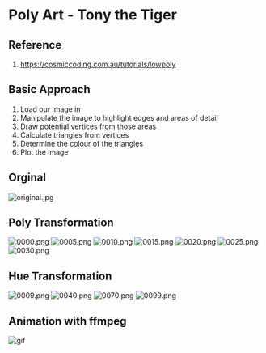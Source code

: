# Poly Art - Tony the Tiger

## Reference
1. https://cosmiccoding.com.au/tutorials/lowpoly

## Basic Approach
1. Load our image in
2. Manipulate the image to highlight edges and areas of detail
3. Draw potential vertices from those areas
4. Calculate triangles from vertices
5. Determine the colour of the triangles
6. Plot the image

## Orginal
![original.jpg](images/original.jpg "original")

## Poly Transformation
![0000.png](images/0000.png "0000")
![0005.png](images/0005.png "0005")
![0010.png](images/0010.png "0010")
![0015.png](images/0015.png "0015")
![0020.png](images/0020.png "0020")
![0025.png](images/0025.png "0025")
![0030.png](images/0030.png "0030")

## Hue Transformation
![0009.png](images/0009.png "0009")
![0040.png](images/0040.png "0040")
![0070.png](images/0070.png "0070")
![0099.png](images/0099.png "0099")

## Animation with ffmpeg
![gif](images/animation.gif)


